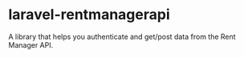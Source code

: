 # laravel-rentmanagerapi
A library that helps you authenticate and get/post data from the Rent Manager API.
